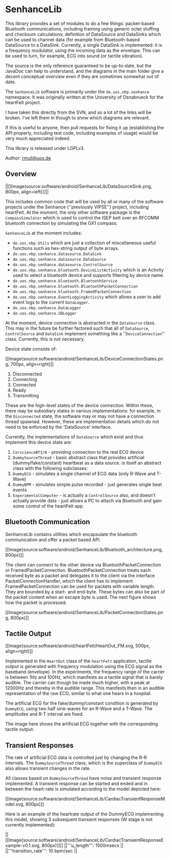 # SenhanceLib #
This library provides a set of modules to do a few things: packet-based Bluetooth communications, including framing using generic octet stuffing and checksum calculations; definition of DataSource and DataSinks which can be used to channel data (for example from Bluetooth-based DataSource to a DataSink. Currently, a single DataSink is implemented: it is a frequency modulator, using the incoming data as the envelope. This can be used to turn, for example, ECG into sound (or tactile vibration).

The source is the only reference guaranteed to be up-to-date, but the JavaDoc can help to understand, and the diagrams in the main folder give a decent conceptual overview even if they are sometimes somewhat out of date.

The `SenhanceLib` software is primarily under the `de.uos.nbp.senhance` namespace. It was originally written at the University of Osnabrueck for the heartFelt project.

I have taken this directly from the SVN, and so a lot of the links will be broken. I've left them in though to show which diagrams are relevant.

If this is useful to anyone, then pull requests for fixing it up (establishing the API properly, including test code, including examples of usage) would be very much appreciated indeed.

This library is released under LGPLv3.

Author: rmuil@uos.de

## Overview ##

||[[Image(source:software/android/SenhanceLib/DataSourceSink.png, 800px, align=left)]]||

This includes common code that will be used by all or many of the software projects under the Senhance (''previously VIPSE'') project, including heartFelt. At the moment, the only other software package is the `CompassSimulator` which is used to control the ISEP belt over an RFCOMM bluetooth connection by simulating the GX1 compass.

`SenhanceLib` at the moment includes:
 * `de.uos.nbp.Utils` which are just a collection of miscellaneous useful functions such as hex-string output of byte arrays.
 * `de.uos.nbp.senhance.datasource.DataSink`
 * `de.uos.nbp.senhance.datasource.DataSource`
 * `de.uos.nbp.senhance.datasource.ControlSource`
 * `de.uos.nbp.senhance.bluetooth.DeviceListActivity` which is an Activity used to select a bluetooth device and supports filtering by device name.
 * `de.uos.nbp.senhance.bluetooth.BluetoothService`
 * `de.uos.nbp.senhance.bluetooth.BluetoothPacketConnection`
 * `de.uos.nbp.senhance.bluetooth.FramedPacketConnection`
 * `de.uos.nbp.senhance.EventLoggingActivity` which allows a user to add event logs to the current `DataLogger`.
 * `de.uos.nbp.senhance.DataLogger`
 * `de.uos.nbp.senhance.SDLogger`

At the moment, device connection is abstracted in the `DataSource` class. This may in the future be further factored such that all of `DataSource`, `ControlSource` and `DataSink` implement something like a ''`DeviceConnection`'' class. Currently, this is not necessary.

Device state consists of:

[[Image(source:software/android/SenhanceLib/DeviceConnectionStates.png, 700px, align=right)]]
 1. Disconnected
 1. Connecting
 1. Connected
 1. Ready
 1. Transmitting

These are the high-level states of the device connection. Within these, there may be subsidiary states in various implementations: for example, in the `Disconnected` state, the software may or may not have a connection thread spawned. However, these are implementation details which do not need to be enforced by the 'DataSource' interface.

Currently, the implementations of `DataSource` which exist and thus implement this device state are:

1. `CorscienceBT3/6` - providing connection to the real ECG device
1. `DummySourceThread` - basic abstract class that provides artificial (dummy/fake/constant) heartbeat as a data source. is itself an abstract class with the following subclasses:
 1. `DummyECG` - simulates a single channel of ECG data (only R-Wave and T-Wave)
 1. `DummyBPM` - simulates simple pulse recorded - just generates single beat events
1. `ExperimentalComputer` - is actually a `ControlSource` also, and doesn't actually provide data - just allows a PC to attach via Bluetooth and gain some control of the heartFelt app.


## Bluetooth Communication ##

SenhanceLib contains utilities which encapsulate the bluetooth communication and offer a packet based API. 

[[Image(source:software/android/SenhanceLib/Bluetooth_architecture.png, 800px)]]

The client can connect to the other device via BluetoothPacketConnection or FramedPacketConnection. BluetoothPacketConnection treats each received byte as a packet and delegates it to the client via the interface PacketConnectionHandler, which the client has to implement. FramedPacketConnection can be used for packets with variable length. They are bounded by a start- and end-byte. These bytes can also be part of the packet content when an escape byte is used. The next figure shows how the packet is processed.

[[Image(source:software/android/SenhanceLib/PacketConnectionStates.png, 800px)]]

## Tactile Output ##

[[Image(source:software/android/heartFelt/HeartOut_FM.svg, 500px, align=right)]]


Implemented in the `HeartOut` class of the `heartFelt` application, tactile output is generated with frequency modulation using the ECG signal as the baseband (envelope). In the experiments, the frequency range of the carrier is between 1Hz and 100Hz, which manifests as a tactile signal that is barely audible. The carrier can though be made much higher, with a peak at 12000Hz and thereby in the audible range. This manifests then in an audible representation of the raw ECG, similar to what one hears in a hospital.

The artificial ECG for the fake/dummy/constant condition is generated by `DummyECG`, using two half sine-waves for an R-Wave and a T-Wave. The amplitudes and R-T interval are fixed.

The image here shows the artificial ECG together with the corresponding tactile output.

## Transient Responses ##

The rate of artificial ECG data is controlled just by changing the R-R intervals. The `DummySourceThread` class, which is the superclass of `DummyECG` also allows transient changes in the rate.

All classes based on `DummySourceThread` have noise and transient response implemented. A transient response can be started and ended and in between the heart-rate is simulated according to the model depicted here:

[[Image(source:software/android/SenhanceLib/CardiacTransientResponseModel.svg, 800px)]]

Here is an example of the heartrate output of the DummyECG implementing this model, showing 3 subsequent transient responses (W stage is not currently implemented):

||[[Image(source:software/android/SenhanceLib/CardiacTransientResponseExample-v0.1.svg, 800px)]]||
||'''u_length''': 1500msecs ||
||'''transition_rate''': 10 bpm/sec ||
